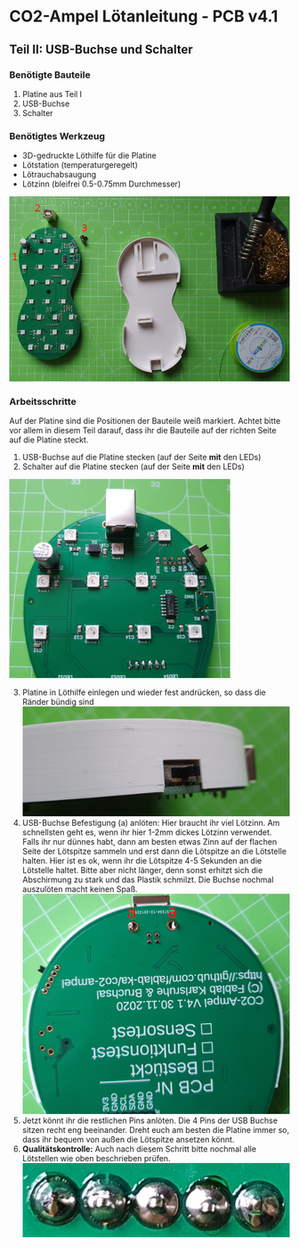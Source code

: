 # CO2-Ampel Lötanleitung - PCB v4.1

## Teil II: USB-Buchse und Schalter

### Benötigte Bauteile
1. Platine aus Teil I
2. USB-Buchse
3. Schalter

### Benötigtes Werkzeug
* 3D-gedruckte Löthilfe für die Platine
* Lötstation (temperaturgeregelt)
* Lötrauchabsaugung
* Lötzinn (bleifrei 0.5-0.75mm Durchmesser)

![Bauteile und Werkzeug Teil II](../images/loeten/teil2_material.jpg)

### Arbeitsschritte
Auf der Platine sind die Positionen der Bauteile weiß markiert. Achtet bitte vor allem in diesem Teil darauf, dass ihr die Bauteile auf der richten Seite auf die Platine steckt.
1. USB-Buchse auf die Platine stecken (auf der Seite **mit** den LEDs)
2. Schalter auf die Platine stecken (auf der Seite **mit** den LEDs)

![USB-Buchse und Schalter eingesetzt](../images/loeten/teil2_einbau.jpg)

3. Platine in Löthilfe einlegen und wieder fest andrücken, so dass die Ränder bündig sind
![Platine buendig in Löthilfe](../images/loeten/teil2_buendig.jpg)
4. USB-Buchse Befestigung (a) anlöten: Hier braucht ihr viel Lötzinn. Am schnellsten geht es, wenn ihr hier 1-2mm dickes Lötzinn verwendet. Falls ihr nur dünnes habt, dann am besten etwas Zinn auf der flachen Seite der Lötspitze sammeln und erst dann die Lötspitze an die Lötstelle halten. Hier ist es ok, wenn ihr die Lötspitze 4-5 Sekunden an die Lötstelle haltet. Bitte aber nicht länger, denn sonst erhitzt sich die Abschirmung zu stark und das Plastik schmilzt. Die Buchse nochmal auszulöten macht keinen Spaß.
![USB-Buchse und Schalter löten](../images/loeten/teil2_loeten.jpg)
5. Jetzt könnt ihr die restlichen Pins anlöten. Die 4 Pins der USB Buchse sitzen recht eng beeinander. Dreht euch am besten die Platine immer so, dass ihr bequem von außen die Lötspitze ansetzen könnt.
6. **Qualitätskontrolle:** Auch nach diesem Schritt bitte nochmal alle Lötstellen wie oben beschrieben prüfen. 
![USB-Buchse und Schalter QM](../images/loeten/teil2_qm.jpg)

